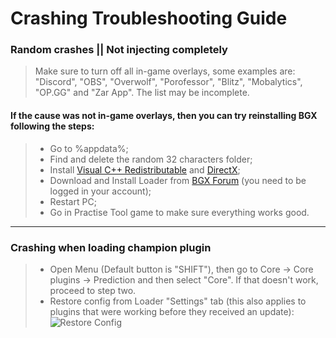 # Crashing Troubleshooting Guide

### Random crashes || Not injecting completely

> Make sure to turn off all in-game overlays, some examples are:
> "Discord", "OBS", "Overwolf", "Porofessor", "Blitz", "Mobalytics",
> "OP.GG" and "Zar App". The list may be incomplete.

#### If the cause was not in-game overlays, then you can try reinstalling BGX following the steps:

> - Go to %appdata%;
> - Find and delete the random 32 characters folder;
> - Install [Visual C++ Redistributable](https://aka.ms/vs/17/release/vc_redist.x64.exe) and [DirectX](https://www.microsoft.com/en-us/download/details.aspx?id=35);
> - Download and Install Loader from [BGX Forum](https://forum.bgx.gg/) (you need to be logged in your account);
> - Restart PC;
> - Go in Practise Tool game to make sure everything works good.

***
### Crashing when loading champion plugin

> - Open Menu (Default button is "SHIFT"), then go to Core -> Core plugins -> Prediction and then select "Core". If that doesn't work, proceed to step two.
> - Restore config from Loader "Settings" tab (this also applies to plugins that were working before they received an update):
 ![Restore Config](https://i.imgur.com/2soLy75.png)

